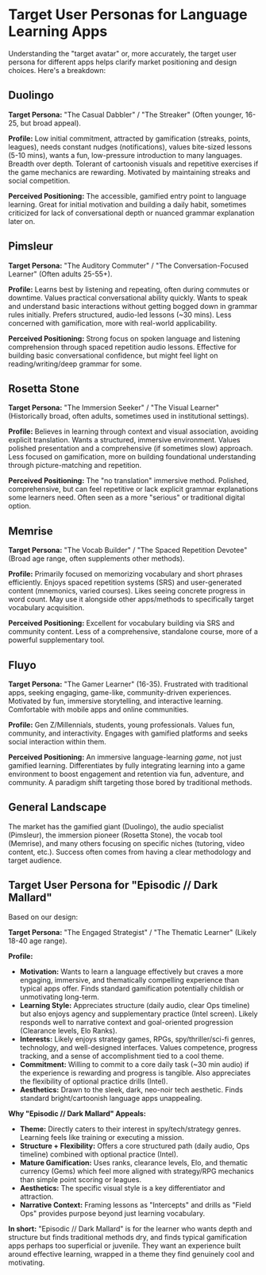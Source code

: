 # Target User Personas for Language Learning Apps

Understanding the "target avatar" or, more accurately, the target user persona for different apps helps clarify market positioning and design choices. Here's a breakdown:

## Duolingo

**Target Persona:** "The Casual Dabbler" / "The Streaker" (Often younger, 16-25, but broad appeal).

**Profile:** Low initial commitment, attracted by gamification (streaks, points, leagues), needs constant nudges (notifications), values bite-sized lessons (5-10 mins), wants a fun, low-pressure introduction to many languages. Breadth over depth. Tolerant of cartoonish visuals and repetitive exercises if the game mechanics are rewarding. Motivated by maintaining streaks and social competition.

**Perceived Positioning:** The accessible, gamified entry point to language learning. Great for initial motivation and building a daily habit, sometimes criticized for lack of conversational depth or nuanced grammar explanation later on.

## Pimsleur

**Target Persona:** "The Auditory Commuter" / "The Conversation-Focused Learner" (Often adults 25-55+).

**Profile:** Learns best by listening and repeating, often during commutes or downtime. Values practical conversational ability quickly. Wants to speak and understand basic interactions without getting bogged down in grammar rules initially. Prefers structured, audio-led lessons (~30 mins). Less concerned with gamification, more with real-world applicability.

**Perceived Positioning:** Strong focus on spoken language and listening comprehension through spaced repetition audio lessons. Effective for building basic conversational confidence, but might feel light on reading/writing/deep grammar for some.

## Rosetta Stone

**Target Persona:** "The Immersion Seeker" / "The Visual Learner" (Historically broad, often adults, sometimes used in institutional settings).

**Profile:** Believes in learning through context and visual association, avoiding explicit translation. Wants a structured, immersive environment. Values polished presentation and a comprehensive (if sometimes slow) approach. Less focused on gamification, more on building foundational understanding through picture-matching and repetition.

**Perceived Positioning:** The "no translation" immersive method. Polished, comprehensive, but can feel repetitive or lack explicit grammar explanations some learners need. Often seen as a more "serious" or traditional digital option.

## Memrise

**Target Persona:** "The Vocab Builder" / "The Spaced Repetition Devotee" (Broad age range, often supplements other methods).

**Profile:** Primarily focused on memorizing vocabulary and short phrases efficiently. Enjoys spaced repetition systems (SRS) and user-generated content (mnemonics, varied courses). Likes seeing concrete progress in word count. May use it alongside other apps/methods to specifically target vocabulary acquisition.

**Perceived Positioning:** Excellent for vocabulary building via SRS and community content. Less of a comprehensive, standalone course, more of a powerful supplementary tool.

## Fluyo

**Target Persona:** "The Gamer Learner" (16-35). Frustrated with traditional apps, seeking engaging, game-like, community-driven experiences. Motivated by fun, immersive storytelling, and interactive learning. Comfortable with mobile apps and online communities.

**Profile:** Gen Z/Millennials, students, young professionals. Values fun, community, and interactivity. Engages with gamified platforms and seeks social interaction within them.

**Perceived Positioning:** An immersive language-learning *game*, not just gamified learning. Differentiates by fully integrating learning into a game environment to boost engagement and retention via fun, adventure, and community. A paradigm shift targeting those bored by traditional methods.

## General Landscape

The market has the gamified giant (Duolingo), the audio specialist (Pimsleur), the immersion pioneer (Rosetta Stone), the vocab tool (Memrise), and many others focusing on specific niches (tutoring, video content, etc.). Success often comes from having a clear methodology and target audience.

## Target User Persona for "Episodic // Dark Mallard"

Based on our design:

**Target Persona:** "The Engaged Strategist" / "The Thematic Learner" (Likely 18-40 age range).

**Profile:**

* **Motivation:** Wants to learn a language effectively but craves a more engaging, immersive, and thematically compelling experience than typical apps offer. Finds standard gamification potentially childish or unmotivating long-term.
* **Learning Style:** Appreciates structure (daily audio, clear Ops timeline) but also enjoys agency and supplementary practice (Intel screen). Likely responds well to narrative context and goal-oriented progression (Clearance levels, Elo Ranks).
* **Interests:** Likely enjoys strategy games, RPGs, spy/thriller/sci-fi genres, technology, and well-designed interfaces. Values competence, progress tracking, and a sense of accomplishment tied to a cool theme.
* **Commitment:** Willing to commit to a core daily task (~30 min audio) if the experience is rewarding and progress is tangible. Also appreciates the flexibility of optional practice drills (Intel).
* **Aesthetics:** Drawn to the sleek, dark, neo-noir tech aesthetic. Finds standard bright/cartoonish language apps unappealing.

**Why "Episodic // Dark Mallard" Appeals:**

* **Theme:** Directly caters to their interest in spy/tech/strategy genres. Learning feels like training or executing a mission.
* **Structure + Flexibility:** Offers a core structured path (daily audio, Ops timeline) combined with optional practice (Intel).
* **Mature Gamification:** Uses ranks, clearance levels, Elo, and thematic currency (Gems) which feel more aligned with strategy/RPG mechanics than simple point scoring or leagues.
* **Aesthetics:** The specific visual style is a key differentiator and attraction.
* **Narrative Context:** Framing lessons as "Intercepts" and drills as "Field Ops" provides purpose beyond just learning vocabulary.

**In short:** "Episodic // Dark Mallard" is for the learner who wants depth and structure but finds traditional methods dry, and finds typical gamification apps perhaps too superficial or juvenile. They want an experience built around effective learning, wrapped in a theme they find genuinely cool and motivating.
